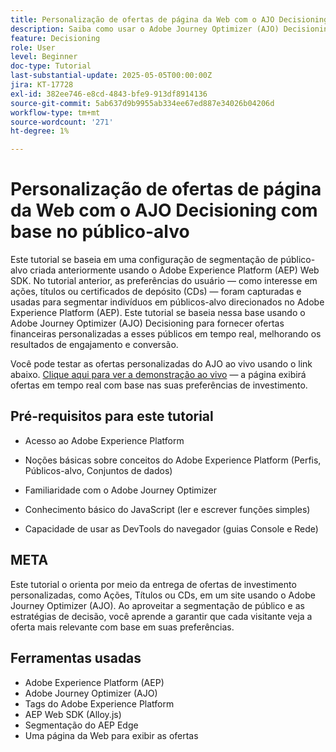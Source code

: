 ```yaml
---
title: Personalização de ofertas de página da Web com o AJO Decisioning com base no público-alvo
description: Saiba como usar o Adobe Journey Optimizer (AJO) Decisioning para fornecer ofertas personalizadas em uma página da Web aproveitando a segmentação de público incorporada no Adobe Experience Platform (AEP).
feature: Decisioning
role: User
level: Beginner
doc-type: Tutorial
last-substantial-update: 2025-05-05T00:00:00Z
jira: KT-17728
exl-id: 382ee746-e8cd-4843-bfe9-913df8914136
source-git-commit: 5ab637d9b9955ab334ee67ed887e34026b04206d
workflow-type: tm+mt
source-wordcount: '271'
ht-degree: 1%

---
```


# Personalização de ofertas de página da Web com o AJO Decisioning com base no público-alvo

Este tutorial se baseia em uma configuração de segmentação de público-alvo criada anteriormente usando o Adobe Experience Platform (AEP) Web SDK. No tutorial anterior, as preferências do usuário — como interesse em ações, títulos ou certificados de depósito (CDs) — foram capturadas e usadas para segmentar indivíduos em públicos-alvo direcionados no Adobe Experience Platform (AEP). Este tutorial se baseia nessa base usando o Adobe Journey Optimizer (AJO) Decisioning para fornecer ofertas financeiras personalizadas a esses públicos em tempo real, melhorando os resultados de engajamento e conversão.

Você pode testar as ofertas personalizadas do AJO ao vivo usando o link abaixo.
[Clique aqui para ver a demonstração ao vivo](https://gbedekar489.github.io/finwise/welcome.html) — a página exibirá ofertas em tempo real com base nas suas preferências de investimento.

## Pré-requisitos para este tutorial

* Acesso ao Adobe Experience Platform

* Noções básicas sobre conceitos do Adobe Experience Platform (Perfis, Públicos-alvo, Conjuntos de dados)

* Familiaridade com o Adobe Journey Optimizer

* Conhecimento básico do JavaScript (ler e escrever funções simples)

* Capacidade de usar as DevTools do navegador (guias Console e Rede)


## META

Este tutorial o orienta por meio da entrega de ofertas de investimento personalizadas, como Ações, Títulos ou CDs, em um site usando o Adobe Journey Optimizer (AJO). Ao aproveitar a segmentação de público e as estratégias de decisão, você aprende a garantir que cada visitante veja a oferta mais relevante com base em suas preferências.

## Ferramentas usadas

* Adobe Experience Platform (AEP)
* Adobe Journey Optimizer (AJO)
* Tags do Adobe Experience Platform
* AEP Web SDK (Alloy.js)
* Segmentação do AEP Edge
* Uma página da Web para exibir as ofertas
